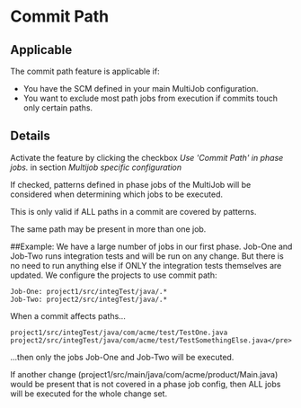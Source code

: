 # Commit Path

 ## Applicable

 The commit path feature is applicable if:
 - You have the SCM defined in your main MultiJob configuration.
 - You want to exclude most path jobs from execution if commits touch only certain paths.

 ## Details
 Activate the feature by clicking the checkbox _Use 'Commit Path' in phase jobs._ in section _Multijob specific configuration_

 If checked, patterns defined in phase jobs of the MultiJob will be considered when determining which jobs to be executed.

 This is only valid if ALL paths in a commit are covered by patterns.

 The same path may be present in more than one job.

 ##Example:
 We have a large number of jobs in our first phase. Job-One and Job-Two runs integration tests
   and will be run on any change. But there is no need to run anything else if ONLY the integration
   tests themselves are updated.
 We configure the projects to use commit path:

 	Job-One: project1/src/integTest/java/.*
 	Job-Two: project2/src/integTest/java/.*

 When a commit affects paths...

    project1/src/integTest/java/com/acme/test/TestOne.java
	project2/src/integTest/java/com/acme/test/TestSomethingElse.java</pre>

 ...then only the jobs Job-One and Job-Two will be executed.

 If another change (project1/src/main/java/com/acme/product/Main.java) would be present
 that is not covered in a phase job config, then ALL jobs will be executed for the whole change set.
